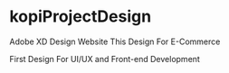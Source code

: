 # kopiProjectDesign
Adobe XD Design Website
This Design For E-Commerce

First Design For UI/UX and Front-end Development
